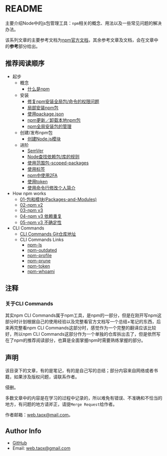 # README

主要介绍Node中的js包管理工具：`npm`相关的概念、用法以及一些常见问题的解决办法。

该系列文章的主要参考文档为[npm官方文档](https://docs.npmjs.com/)，其余参考文章及文档，会在文章中的**参考**部分给出。

## 推荐阅读顺序

* 起步
	* 概念
		* [什么是npm](https://github.com/NinjiaHub/Tools-Tricks/blob/master/npm/documents/getting-started/%E4%BB%80%E4%B9%88%E6%98%AFnpm.md)
	* 安装 
		* [修复npm安装全局包/命令的权限问题](https://github.com/NinjiaHub/Tools-Tricks/blob/master/npm/documents/getting-started/npm%E6%9D%83%E9%99%90%E9%97%AE%E9%A2%98.md)
		* [局部安装npm包](https://github.com/NinjiaHub/Tools-Tricks/blob/master/npm/documents/getting-started/npm%E5%B1%80%E9%83%A8%E5%AE%89%E8%A3%85%E5%8C%85%E7%9A%84%E7%AE%A1%E7%90%86.md)
		* [使用package.json](https://github.com/NinjiaHub/Tools-Tricks/blob/master/npm/documents/getting-started/%E4%BD%BF%E7%94%A8package.json.md)
		* [npm更新／卸载本地npm包](https://github.com/NinjiaHub/Tools-Tricks/blob/master/npm/documents/getting-started/npm%E6%9B%B4%E6%96%B0%E4%B8%8E%E5%8D%B8%E8%BD%BD%E6%9C%AC%E5%9C%B0npm%E5%8C%85.md)
		* [npm全局安装包的管理](https://github.com/NinjiaHub/Tools-Tricks/blob/master/npm/documents/getting-started/npm%E5%85%A8%E5%B1%80%E5%AE%89%E8%A3%85%E5%8C%85%E7%9A%84%E7%AE%A1%E7%90%86.md)
	* 创建/发布npm包
		* [创建Node.js模块](https://github.com/NinjiaHub/Tools-Tricks/blob/master/npm/documents/getting-started/%E5%88%9B%E5%BB%BANode.js%E6%A8%A1%E5%9D%97.md)
	* 进阶
		* [SemVer](https://github.com/NinjiaHub/Tools-Tricks/blob/master/npm/documents/getting-started/SemVer.md)
		* [Node查找依赖包/库的规则](https://github.com/NinjiaHub/Tools-Tricks/blob/master/npm/documents/getting-started/Node%E6%9F%A5%E6%89%BE%E4%BE%9D%E8%B5%96%E5%8C%85-%E5%BA%93%E7%9A%84%E8%A7%84%E5%88%99.md)
		* [使用范围包-scoped-packages](https://github.com/NinjiaHub/Tools-Tricks/blob/master/npm/documents/getting-started/getting-started/%E4%BD%BF%E7%94%A8%E8%8C%83%E5%9B%B4%E5%8C%85-scoped-packages.md)
		* [使用标签](https://github.com/NinjiaHub/Tools-Tricks/blob/master/npm/documents/getting-started/%E4%BD%BF%E7%94%A8%E6%A0%87%E7%AD%BE.md)
		* [npm中使用2FA](https://github.com/NinjiaHub/Tools-Tricks/blob/master/npm/documents/getting-started/npm%E4%B8%AD%E4%BD%BF%E7%94%A82FA.md)
		* [使用token](https://github.com/NinjiaHub/Tools-Tricks/blob/master/npm/documents/getting-started/%E4%BD%BF%E7%94%A8token.md)
		* [使用命令行修改个人简介](https://github.com/NinjiaHub/Tools-Tricks/blob/master/npm/documents/getting-started/%E4%BD%BF%E7%94%A8%E5%91%BD%E4%BB%A4%E8%A1%8C%E4%BF%AE%E6%94%B9%E4%B8%AA%E4%BA%BA%E7%AE%80%E4%BB%8B.md)
* How npm works
	* [01-包和模块(Packages-and-Modules)](https://github.com/NinjiaHub/Tools-Tricks/blob/master/npm/documents/how-npm-works/packages.md)
	* [02-npm v2](https://github.com/NinjiaHub/Tools-Tricks/blob/master/npm/documents/how-npm-works/npm2.md)
	* [03-npm v3](https://github.com/NinjiaHub/Tools-Tricks/blob/master/npm/documents/how-npm-works/npm3.md)
	* [04-npm v3 依赖重复](https://github.com/NinjiaHub/Tools-Tricks/blob/master/npm/documents/how-npm-works/npm3-dupe.md)
	* [05-npm v3 不确定性](https://github.com/NinjiaHub/Tools-Tricks/blob/master/npm/documents/how-npm-works/npm3-nondet.md)
* CLI Commands
	* [CLI Commands Git仓库地址](https://github.com/NinjiaHub/NPM-CLI-Commands)
	* CLI Commands Links
		* [npm-ls](https://github.com/NinjiaHub/NPM-CLI-Commands/blob/master/documents/npm-ls.md "npm-ls")
		* [npm-outdated](https://github.com/NinjiaHub/NPM-CLI-Commands/blob/master/documents/npm-outdated.md)
		* [npm-profile](https://github.com/NinjiaHub/NPM-CLI-Commands/blob/master/documents/npm-profile.md)
		* [npm-prune](https://github.com/NinjiaHub/NPM-CLI-Commands/blob/master/documents/npm-prune.md "npm-prune")
		* [npm-token](https://github.com/NinjiaHub/NPM-CLI-Commands/blob/master/documents/npm-token.md)
		* [npm-whoami](https://github.com/NinjiaHub/NPM-CLI-Commands/blob/master/documents/npm-whoami.md "npm-whoami")

## 注释

### 关于CLI Commands

其实npm CLI Commands属于npm工具，是npm的一部分，但是在刚开写npm这部分时计划根据自己的使用经验以及完整看官方文档写一个总结+笔记的东西，后来再完整看npm CLI Commands这部分时，感觉作为一个完整的翻译应该比较好，所以npm CLI Commands这部分作为一个单独的仓库拆出去了，但是依然写在了npm的推荐阅读部分，也算是全面掌握npm时需要熟练掌握的部分。

## 声明

该目录下的文章，有的是笔记，有的是自己写的总结；部分内容来自网络或者书籍，如果涉及版权问题，请联系作者。

侵删。

多数文章中的内容是在学习的过程中记录的，所以难免有错误、不准确和不恰当的地方，有问题的地方请斧正，请提`Merge Request`给作者。

作者邮箱：web.taox@mail.com。

## Author Info

* [GitHub](https://github.com/Tao-Quixote)
* Email: web.taox@gmail.com
